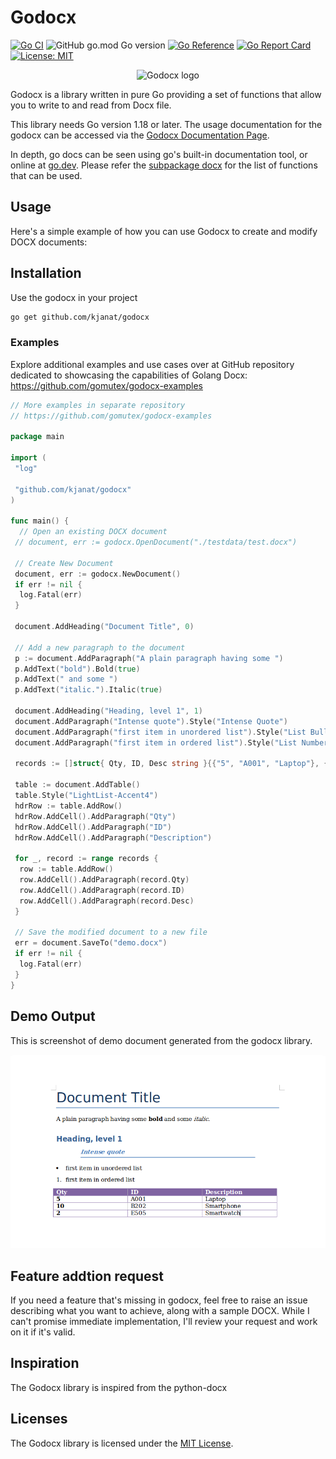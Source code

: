 # Godocx

[![Go CI](https://github.com/kjanat/godocx/actions/workflows/go.yml/badge.svg)](https://github.com/kjanat/godocx/actions/workflows/go.yml)
![GitHub go.mod Go version](https://img.shields.io/github/go-mod/go-version/kjanat/godocx)
[![Go Reference](https://pkg.go.dev/badge/github.com/kjanat/godocx.svg)](https://pkg.go.dev/github.com/kjanat/godocx)
[![Go Report Card](https://goreportcard.com/badge/github.com/kjanat/godocx)](https://goreportcard.com/report/github.com/kjanat/godocx)
[![License: MIT](https://img.shields.io/badge/License-MIT-blue.svg)](https://opensource.org/licenses/MIT)

<p align="center"><img width="650" src="./godocx.png" alt="Godocx logo"></p>

Godocx is a library written in pure Go providing a set of functions that allow you to write to and read from Docx file.

This library needs Go version 1.18 or later. The usage documentation for the godocx can be accessed via the [Godocx Documentation Page](https://kjanat.github.io/godocx).

In depth, go docs can be seen using go's built-in documentation tool, or online at [go.dev](https://pkg.go.dev/github.com/kjanat/godocx). Please refer the [subpackage docx](https://pkg.go.dev/github.com/kjanat/godocx/docx) for the list of functions that can be used.

## Usage

Here's a simple example of how you can use Godocx to create and modify DOCX documents:

## Installation

Use the godocx in your project

```bash
go get github.com/kjanat/godocx
```

### Examples

Explore additional examples and use cases over at GitHub repository dedicated to showcasing the capabilities of Golang Docx:
<https://github.com/gomutex/godocx-examples>

```go
// More examples in separate repository
// https://github.com/gomutex/godocx-examples

package main

import (
 "log"

 "github.com/kjanat/godocx"
)

func main() {
  // Open an existing DOCX document
 // document, err := godocx.OpenDocument("./testdata/test.docx")

 // Create New Document
 document, err := godocx.NewDocument()
 if err != nil {
  log.Fatal(err)
 }

 document.AddHeading("Document Title", 0)

 // Add a new paragraph to the document
 p := document.AddParagraph("A plain paragraph having some ")
 p.AddText("bold").Bold(true)
 p.AddText(" and some ")
 p.AddText("italic.").Italic(true)

 document.AddHeading("Heading, level 1", 1)
 document.AddParagraph("Intense quote").Style("Intense Quote")
 document.AddParagraph("first item in unordered list").Style("List Bullet")
 document.AddParagraph("first item in ordered list").Style("List Number")

 records := []struct{ Qty, ID, Desc string }{{"5", "A001", "Laptop"}, {"10", "B202", "Smartphone"}, {"2", "E505", "Smartwatch"}}

 table := document.AddTable()
 table.Style("LightList-Accent4")
 hdrRow := table.AddRow()
 hdrRow.AddCell().AddParagraph("Qty")
 hdrRow.AddCell().AddParagraph("ID")
 hdrRow.AddCell().AddParagraph("Description")

 for _, record := range records {
  row := table.AddRow()
  row.AddCell().AddParagraph(record.Qty)
  row.AddCell().AddParagraph(record.ID)
  row.AddCell().AddParagraph(record.Desc)
 }

 // Save the modified document to a new file
 err = document.SaveTo("demo.docx")
 if err != nil {
  log.Fatal(err)
 }
}
```

## Demo Output

This is screenshot of demo document generated from the godocx library.

![Screenshot of the demo output](https://github.com/gomutex/godocx-examples/raw/main/demo.png)

## Feature addtion request

If you need a feature that's missing in godocx, feel free to raise an issue describing what you want to achieve, along with a sample DOCX. While I can't promise immediate implementation, I'll review your request and work on it if it's valid.

## Inspiration

The Godocx library is inspired from the python-docx

## Licenses

The Godocx library is licensed under the [MIT License](https://opensource.org/licenses/MIT).
